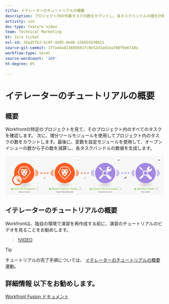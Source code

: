```yaml
---
title: イテレーターのチュートリアルの概要
description: プロジェクト内の作業タスクの数をカウントし、各タスクバンドルの値を計算する方法を説明します ( [!DNL Adobe Workfront Fusion].
activity: use
doc-type: feature video
team: Technical Marketing
kt: Jira ticket
exl-id: 16ad5fb3-bc8f-4d95-8e4b-15b655438621
source-git-commit: 1f7a4da813805691fc0e52d3ad1ea708f9e07a9a
workflow-type: tm+mt
source-wordcount: '169'
ht-degree: 0%

---
```


# イテレーターのチュートリアルの概要

## 概要

Workfrontの特定のプロジェクトを見て、そのプロジェクト内のすべてのタスクを確認します。 次に、増分ツールモジュールを使用してプロジェクト内のタスクの数をカウントします。最後に、変数を設定モジュールを使用して、オープンイシューの数から子の数を減算し、各タスクバンドルの数値を生成します。

![Fusion シナリオのイメージ](assets/iteration-and-aggregation-1.png)

## イテレーターのチュートリアルの概要

Workfrontは、独自の環境で演習を再作成する前に、演習のチュートリアルのビデオを見ることをお勧めします。

>[!VIDEO](https://video.tv.adobe.com/v/335278/?quality=12)

>[!TIP]
>
>チュートリアルの完了手順については、 [イテレーターのチュートリアルの概要](https://experienceleague.adobe.com/docs/workfront-learn/tutorials-workfront/fusion/exercises/introduction-to-iterators.html?lang=en) 運動。


## 詳細情報 以下をお勧めします。

[Workfront Fusion ドキュメント](https://experienceleague.adobe.com/docs/workfront/using/adobe-workfront-fusion/workfront-fusion-2.html?lang=en)
